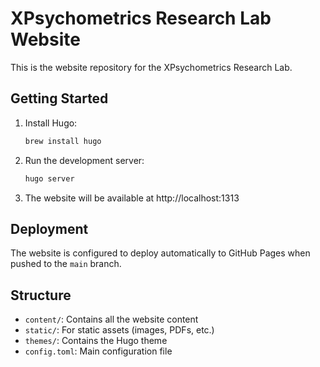 # XPsychometrics Research Lab Website

This is the website repository for the XPsychometrics Research Lab.

## Getting Started

1. Install Hugo:
   ```bash
   brew install hugo
   ```

2. Run the development server:
   ```bash
   hugo server
   ```

3. The website will be available at http://localhost:1313

## Deployment

The website is configured to deploy automatically to GitHub Pages when pushed to the `main` branch.

## Structure

- `content/`: Contains all the website content
- `static/`: For static assets (images, PDFs, etc.)
- `themes/`: Contains the Hugo theme
- `config.toml`: Main configuration file
